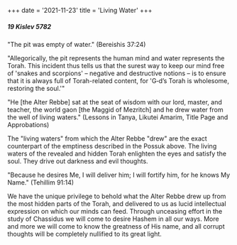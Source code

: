+++
date = '2021-11-23'
title = 'Living Water'
+++

##### 19 Kislev 5782

"The pit was empty of water." (Bereishis 37:24)

"Allegorically, the pit represents the human mind and water represents the Torah. This incident thus tells us that the surest way to keep our mind free of 'snakes and scorpions' – negative and destructive notions – is to ensure that it is always full of Torah-related content, for 'G‑d’s Torah is wholesome, restoring the soul.'"

"He [the Alter Rebbe] sat at the seat of wisdom with our lord, master, and teacher, the world gaon [the Maggid of Mezritch] and he drew water from the well of living waters." (Lessons in Tanya, Likutei Amarim, Title Page and Approbations)

The "living waters" from which the Alter Rebbe "drew" are the exact counterpart of the emptiness described in the Possuk above. The living waters of the revealed and hidden Torah enlighten the eyes and satisfy the soul. They drive out darkness and evil thoughts.

"Because he desires Me, I will deliver him; I will fortify him, for he knows My Name." (Tehillim 91:14)

We have the unique privilege to behold what the Alter Rebbe drew up from the most hidden parts of the Torah, and delivered to us as lucid intellectual expression on which our minds can feed. Through unceasing effort in the study of Chassidus we will come to desire Hashem in all our ways. More and more we will come to know the greatness of His name, and all corrupt thoughts will be completely nullified to its great light.
